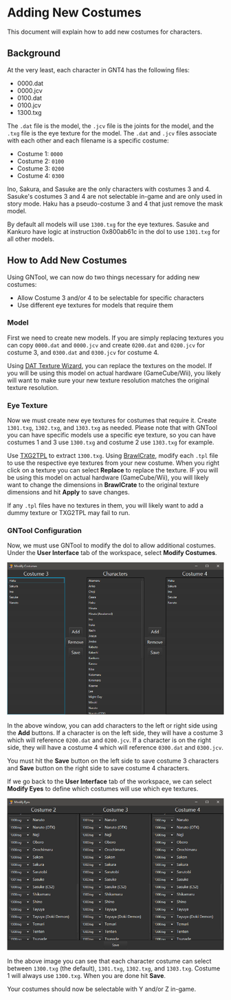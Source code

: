 # Adding New Costumes

This document will explain how to add new costumes for characters.

## Background

At the very least, each character in GNT4 has the following files:

- 0000.dat
- 0000.jcv
- 0100.dat
- 0100.jcv
- 1300.txg

The `.dat` file is the model, the `.jcv` file is the joints for the model, and the
`.txg` file is the eye texture for the model. The `.dat` and `.jcv` files associate with
each other and each filename is a specific costume:

- Costume 1: `0000`
- Costume 2: `0100`
- Costume 3: `0200`
- Costume 4: `0300`

Ino, Sakura, and Sasuke are the only characters with costumes 3 and 4. Sasuke's costumes
3 and 4 are not selectable in-game and are only used in story mode. Haku has a pseudo-costume
3 and 4 that just remove the mask model.

By default all models will use `1300.txg` for the eye textures. Sasuke and Kankuro have logic at
instruction 0x800ab61c in the dol to use `1301.txg` for all other models.

## How to Add New Costumes

Using GNTool, we can now do two things necessary for adding new costumes:

- Allow Costume 3 and/or 4 to be selectable for specific characters
- Use different eye textures for models that require them

### Model

First we need to create new models. If you are simply replacing textures you can copy `0000.dat`
and `0000.jcv` and create `0200.dat` and `0200.jcv` for costume 3, and `0300.dat` and `0300.jcv`
for costume 4.

Using [DAT Texture Wizard](https://github.com/DRGN-DRC/DAT-Texture-Wizard), you can replace the
textures on the model. If you will be using this model on actual hardware (GameCube/Wii), you
likely will want to make sure your new texture resolution matches the original texture
resolution.

### Eye Texture

Now we must create new eye textures for costumes that require it. Create `1301.txg`, `1302.txg`,
and `1303.txg` as needed. Please note that with GNTool you can have specific models use a
specific eye texture, so you can have costumes 1 and 3 use `1300.txg` and costume 2 use
`1303.txg` for example.

Use [TXG2TPL](https://github.com/Struggleton/TXG2TPL) to extract `1300.txg`. Using
[BrawlCrate](https://github.com/soopercool101/BrawlCrate), modify each `.tpl` file to use the
respective eye textures from your new costume. When you right click on a texture you can select
**Replace** to replace the texture. IF you will be using this model on actual hardware
(GameCube/Wii), you will likely want to change the dimensions in **BrawlCrate** to the original
texture dimensions and hit **Apply** to save changes.

If any `.tpl` files have no textures in them, you will likely want to add a dummy texture or
TXG2TPL may fail to run.

### GNTool Configuration

Now, we must use GNTool to modify the dol to allow additional costumes. Under the **User Interface**
tab of the workspace, select **Modify Costumes**.

![GNTool Logo](/docs/modify_costumes.png?raw=true "Modify Costumes")

In the above window, you can add characters to the left or right side using the **Add** buttons.
If a character is on the left side, they will have a costume 3 which will reference `0200.dat` and
`0200.jcv`. If a character is on the right side, they will have a costume 4 which will reference
`0300.dat` and `0300.jcv`.

You must hit the **Save** button on the left side to save costume 3 characters and **Save** button
on the right side to save costume 4 characters.

If we go back to the **User Interface** tab of the workspace, we can select **Modify Eyes** to
define which costumes will use which eye textures.

![GNTool Logo](/docs/modify_eyes.png?raw=true "Modify Eyes")

In the above image you can see that each character costume can select between `1300.txg`
(the default), `1301.txg`, `1302.txg`, and `1303.txg`. Costume 1 will always use `1300.txg`.
When you are done hit **Save**.

Your costumes should now be selectable with Y and/or Z in-game.
